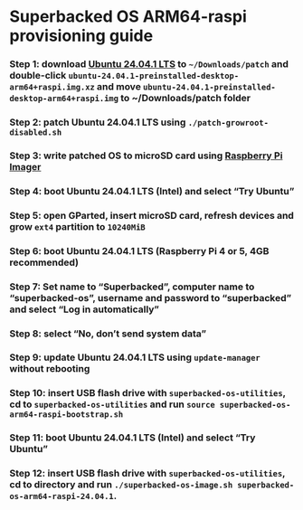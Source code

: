 # Superbacked OS ARM64-raspi provisioning guide

### Step 1: download [Ubuntu 24.04.1 LTS](https://ubuntu.com/download/raspberry-pi) to `~/Downloads/patch` and double-click `ubuntu-24.04.1-preinstalled-desktop-arm64+raspi.img.xz` and move `ubuntu-24.04.1-preinstalled-desktop-arm64+raspi.img` to ~/Downloads/patch folder

### Step 2: patch Ubuntu 24.04.1 LTS using `./patch-growroot-disabled.sh`

### Step 3: write patched OS to microSD card using [Raspberry Pi Imager](https://www.raspberrypi.com/software/)

### Step 4: boot Ubuntu 24.04.1 LTS (Intel) and select “Try Ubuntu”

### Step 5: open GParted, insert microSD card, refresh devices and grow `ext4` partition to `10240MiB`

### Step 6: boot Ubuntu 24.04.1 LTS (Raspberry Pi 4 or 5, 4GB recommended)

### Step 7: Set name to “Superbacked”, computer name to “superbacked-os”, username and password to “superbacked” and select “Log in automatically”

### Step 8: select “No, don’t send system data”

### Step 9: update Ubuntu 24.04.1 LTS using `update-manager` without rebooting

### Step 10: insert USB flash drive with `superbacked-os-utilities`, cd to `superbacked-os-utilities` and run `source superbacked-os-arm64-raspi-bootstrap.sh`

### Step 11: boot Ubuntu 24.04.1 LTS (Intel) and select “Try Ubuntu”

### Step 12: insert USB flash drive with `superbacked-os-utilities`, cd to directory and run `./superbacked-os-image.sh superbacked-os-arm64-raspi-24.04.1`.
